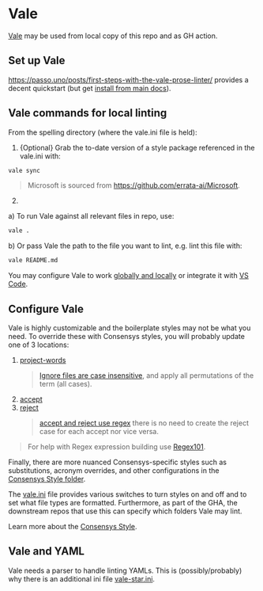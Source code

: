 # Vale

[Vale](https://vale.sh/docs/) may be used from local copy of this repo and as GH action. 

## Set up Vale

https://passo.uno/posts/first-steps-with-the-vale-prose-linter/ provides a decent quickstart (but 
get [install from main docs](https://vale.sh/docs/vale-cli/installation/)).


## Vale commands for local linting

From the spelling directory (where the vale.ini file is held):

1. {Optional} Grab the to-date version of a style package referenced in the vale.ini with:

```bash
vale sync
```

> Microsoft is sourced from https://github.com/errata-ai/Microsoft.

2. 

a) To run Vale against all relevant files in repo, use:

```bash
vale .
```

b) Or pass Vale the path to the file you want to lint, e.g. lint this file with:

```bash
vale README.md
```

You may configure Vale to work [globally and locally](https://docs-template.consensys.io/contribute/run-vale#run-locally) or integrate it with [VS Code](https://docs-template.consensys.io/contribute/run-vale#use-the-vs-code-integration).

## Configure Vale

Vale is highly customizable and the boilerplate styles may not be what you need. To override these with Consensys styles, you will probably update one of 3 locations:

1. [project-words](./styles/config/ignore/Consensys-common/project-words.txt)
   > [Ignore files are case insensitive](https://vale.sh/docs/topics/styles/#ignoring-non-dictionary-words), and apply all permutations of the term (all cases).
2. [accept](./styles/config/vocabularies/Consensys-common/accept.txt)
3. [reject](./styles/config/vocabularies/Consensys-common/reject.txt)
   > [accept and reject use regex](https://vale.sh/docs/topics/vocab/) there is no need to create the reject case for each accept nor vice versa.

> For help with Regex expression building use [Regex101](https://regex101.com).

Finally, there are more nuanced Consensys-specific styles such as substitutions, acronym overrides, and other configurations in the [Consensys Style folder](./styles/Consensys).

The [vale.ini](.vale.ini) file provides various switches to turn styles on and off and to set what file types are formatted. Furthermore, as part of the GHA, the downstream repos that use this can specify which folders Vale may lint.

Learn more about the [Consensys Style](https://docs-template.consensys.io/contribute/style-guide).

## Vale and YAML

Vale needs a parser to handle linting YAMLs. This is (possibly/probably) why there is an additional ini file [vale-star.ini](vale-star.ini).
